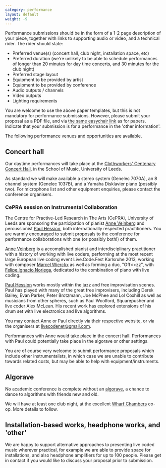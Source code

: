 ```yaml
---
category: performance
layout: default
weight: -9
---
```


Performance submissions should be in the form of a 1-2 page
description of your piece, together with links to supporting audio or
video, and a technical rider. The rider should state:

* Preferred venue(s) (concert hall, club night, installation space, etc)
* Preferred duration (we're unlikely to be able to schedule
  performances of longer than 20 minutes for day time concerts, and 30
  minutes for the club night)
* Preferred stage layout
* Equipment to be provided by artist
* Equipment to be provided by conference
* Audio outputs / channels
* Video outputs
* Lighting requirements

You are welcome to use the above paper templates, but this is not mandatory for performance submissions. However, please submit your proposal as a PDF file, and via [the same easychair link](https://easychair.org/conferences/?conf=iclc2015) as for papers. Indicate that your submission is for a performance in the 'other information'.

The following performance venues and opportunities are available.

## Concert hall

Our daytime performances will take place at the [Clothworkers'
Centenary Concert Hall](http://concerts.leeds.ac.uk/), in the School
of Music, University of Leeds.

As standard we will make available a stereo system (Genelec 7070A), an
8 channel system (Genelec 1037B), and a Yamaha Disklavier piano
(possibly two). For microphone list and other equipment enquiries,
please contact the conference organisers.

### CePRA session on Instrumental Collaboration

The Centre for Practive-Led Research in The Arts (CePRA), University
of Leeds are sponsoring the participation of pianist [Anne
Veinberg](http://www.anneveinberg.com/) and percussionist [Paul
Hession](http://www.softdrum.com/), both internationally respected
practitioners. You are warmly encouraged to submit proposals to the
conference for performance collaborations with one (or possibly both!)
of them.

[Anne Veinberg](http://www.anneveinberg.com) is a accomplished pianist
and interdisciplinary practitioner with a history of working with live
coders, performing at the most recent large European live coding event
Live.Code.Fest Karlsruhe 2013, working with composer [Marcel
Wierckx](http://www.lownorth.nl/) as well as forming a duo, "Off<>zz",
with [Felipe Ignacio Noriega](http://www.felipeignacio.info),
dedicated to the combination of piano with live coding.

[Paul Hession](http://www.softdrum.com/) works mostly within the jazz
and free improvisation scenes. Paul has played with many of the great
free improvisers, including Derek Bailey, Evan Parker, Peter
Brotzmann, Joe McPhee and Lol Coxhill as well as musicians from other
spheres, such as Paul Woolford, Squarepusher and live coder Alex
McLean. His recent work has explored extensions of his drum set with
live electronics and live algorithms.

You may contact Anne or Paul directly via their respective website, or
via the organisers at
[livecodenet@gmail.com](mailto:livecodenet@gmail.com).

Performances with Anne would take place in the concert
hall. Performances with Paul could potentially take place in the
algorave or other settings.

You are of course very welcome to submit performance proposals which
include other instrumentalists, in which case we are unable to
contribute towards related costs, but may be able to help with
equipment/instruments.

## Algorave

No academic conference is complete without an
[algorave](http://algorave.com/), a chance to dance to algorithms with friends new and old.

We will have at least one club night, at the excellent [Wharf
Chambers](http://www.wharfchambers.org/) co-op. More details to
follow.

## Installation-based works, headphone works, and 'other'

We are happy to support alternative approaches to presenting live
coded music wherever practical, for example we are able to provide
space for installations, and also headphone amplifiers for up to 100
people. Please get in contact if you would like to discuss your
proposal prior to submission.

